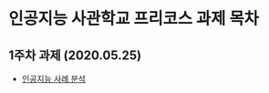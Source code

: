 # 인공지능 사관학교 프리코스 과제 목차

## 1주차 과제 (2020.05.25)
* [인공지능 사례 분석](https://github.com/SeoMinJong/Readme/blob/master/1%EC%A3%BC%EC%B0%A8%20%EA%B3%BC%EC%A0%9C.ipynb)
